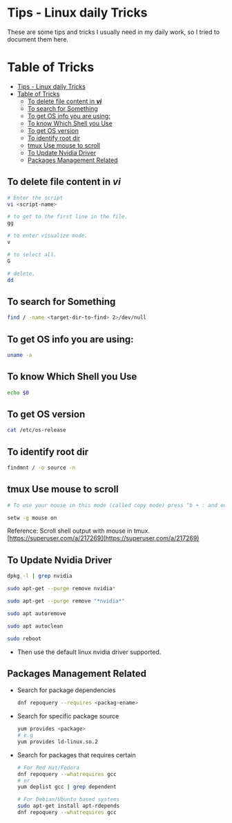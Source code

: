 # Tips - Linux daily Tricks

These are some tips and tricks I usually need in my daily work, so I tried to document them here.

# Table of Tricks
- [Tips - Linux daily Tricks](#tips---linux-daily-tricks)
- [Table of Tricks](#table-of-tricks)
  - [To delete file content in ***vi***](#to-delete-file-content-in-vi)
  - [To search for Something](#to-search-for-something)
  - [To get OS info you are using:](#to-get-os-info-you-are-using)
  - [To know Which Shell you Use](#to-know-which-shell-you-use)
  - [To get OS version](#to-get-os-version)
  - [To identify root dir](#to-identify-root-dir)
  - [tmux Use mouse to scroll](#tmux-use-mouse-to-scroll)
  - [To Update Nvidia Driver](#to-update-nvidia-driver)
  - [Packages Management Related](#packages-management-related)

## To delete file content in ***vi***
```bash
# Enter the script
vi <script-name>

# to get to the first line in the file.
gg 

# to enter visualize mode.
v 

# to select all.
G 

# delete.
dd 
```

## To search for Something
```bash
find / -name <target-dir-to-find> 2>/dev/null
```

## To get OS info you are using:
```bash
uname -a
```

## To know Which Shell you Use
```bash
echo $0
```

## To get OS version
```bash
cat /etc/os-release
```

## To identify root dir
```bash
findmnt / -o source -n
```

## tmux Use mouse to scroll
```bash
# To use your mouse in this mode (called copy mode) press ^b + : and enter following:

setw -g mouse on
```

Reference: Scroll shell output with mouse in tmux. [https://superuser.com/a/217269](https://superuser.com/a/217269)

## To Update Nvidia Driver
```bash
dpkg -l | grep nvidia

sudo apt-get --purge remove nvidia*

sudo apt-get --purge remove "*nvidia*"

sudo apt autoremove

sudo apt autoclean

sudo reboot
```
- Then use the default linux nvidia driver supported.

## Packages Management Related
- Search for package dependencies
  ```bash
  dnf repoquery --requires <packag-ename>
  ```
- Search for specific package source
  ```bash
  yum provides <package>
  # e.g
  yum provides ld-linux.so.2
  ```
- Search for packages that requires certain <packages>
  ```bash
  # For Red Hat/Fedora
  dnf repoquery --whatrequires gcc
  # or
  yum deplist gcc | grep dependent

  # For Debian/Ubuntu based systems
  sudo apt-get install apt-rdepends
  dnf repoquery --whatrequires gcc
  ```